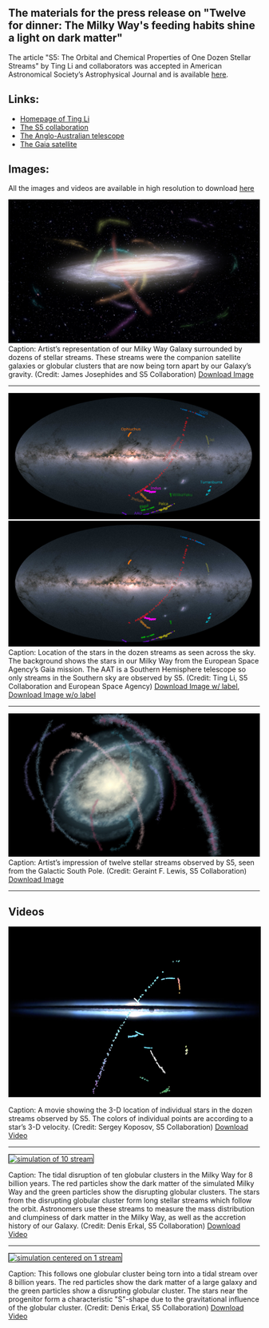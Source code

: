
##  The materials for the press release on "Twelve for dinner: The Milky Way's feeding habits shine a light on dark matter"

The article "S5: The Orbital and Chemical Properties of One Dozen Stellar Streams" by Ting Li and collaborators was accepted in American Astronomical Society’s Astrophysical Journal and is available [here](https://arxiv.org/abs/2110.06950). 

## Links: 
- [Homepage of Ting Li](https://sazabi4.github.io/)
- [The S5 collaboration](https://s5collab.github.io/)
- [The Anglo-Australian telescope](https://www.aao.gov.au/about-us/anglo-australian-telescope)
- [The Gaia satellite](https://sci.esa.int/web/gaia)

## Images:

All the images and videos are available in high resolution to download [here](images_videos/)

![](images_videos/MilkyWayStreams.jpg)
Caption: Artist’s representation of our Milky Way Galaxy surrounded by dozens of stellar streams. These streams were the companion satellite galaxies or globular clusters that are now being torn apart by our Galaxy’s gravity. (Credit: James Josephides and S5 Collaboration) [Download Image](images_videos/MilkyWayStreams.jpg)

---

![](images_videos/all_streams_gaia_cap.jpg)
![](images_videos/all_streams_gaia.jpg)
Caption: Location of the stars in the dozen streams as seen across the sky. The background shows the stars in our Milky Way from the European Space Agency’s Gaia mission. The AAT is a Southern Hemisphere telescope so only streams in the Southern sky are observed by S5.  (Credit: Ting Li, S5 Collaboration and European Space Agency)
    [Download Image w/ label](images_videos/all_streams_gaia_cap.jpg), [Download Image w/o label](images_videos/all_streams_gaia.jpg)

---

![](images_videos/dozenstream_southpole.JPG)
Caption: Artist’s impression of twelve stellar streams observed by S5, seen from the Galactic South Pole.  (Credit: Geraint F. Lewis, S5 Collaboration) [Download Image](images_videos/dozenstream_southpole.png)


---

## Videos

<a href="https://www.youtube.com/watch?v=IivPfuskhFg"
target="_blank"><img src="images_videos/video_cover.png"
alt="One Dozen Streams in 3-D" width="600" height="340" border="1" /></a>

Caption: A movie showing the 3-D location of individual stars in the dozen streams observed by S5. The colors of individual points are according to a star’s 3-D velocity. (Credit: Sergey Koposov, S5 Collaboration) [Download Video](images_videos/video_stream3D_220105.mp4)

---

<a href="https://www.youtube.com/watch?v=CcE0gMyTbZY"
target="_blank"><img src="images_videos/video_cover2.png"
alt="simulation of 10 stream" width="600" height="340" border="1" /></a>

Caption: The tidal disruption of ten globular clusters in the Milky Way for 8 billion years. The red particles show the dark matter of the simulated Milky Way and the green particles show the disrupting globular clusters. The stars from the disrupting globular cluster form long stellar streams which follow the orbit. Astronomers use these streams to measure the mass distribution and clumpiness of dark matter in the Milky Way, as well as the accretion history of our Galaxy. (Credit: Denis Erkal, S5 Collaboration)
 [Download  Video](images_videos/10_stream_simulations.mp4)

---

<a href="https://www.youtube.com/watch?v=qYM81uh8920"
target="_blank"><img src="images_videos/video_cover3.png"
alt="simulation centered on 1 stream" width="600" height="340" border="1" /></a>

Caption: This follows one globular cluster being torn into a tidal stream over 8 billion years. The red particles show the dark matter of a large galaxy and the green particles show a disrupting globular cluster. The stars near the progenitor form a characteristic "S"-shape due to the gravitational influence of the globular cluster. (Credit: Denis Erkal, S5 Collaboration)
 [Download Video](images_videos/1_stream_view.mp4)







